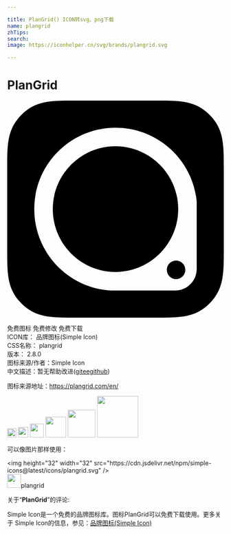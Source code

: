 ```yaml
---

title: PlanGrid() ICON转svg、png下载
name: plangrid
zhTips: 
search: 
image: https://iconhelper.cn/svg/brands/plangrid.svg

---
```


# PlanGrid  <small style="font-size: 60%;font-weight: 100"></small>

<div id="svg" class="svg-wrap">
<svg role="img" viewBox="0 0 24 24" xmlns="http://www.w3.org/2000/svg"><title>PlanGrid icon</title><path d="M16.6 0c2.6 0 4.262.009 5.828 1.574C23.99 3.141 24 4.794 24 7.401v9.2c0 2.6-.01 4.261-1.574 5.828C20.859 23.991 19.207 24 16.598 24h-9.2c-2.599 0-4.26-.009-5.827-1.574C.01 20.861 0 19.207 0 16.599v-9.2C0 4.8.01 3.138 1.574 1.572 3.141.01 4.793 0 7.4 0h9.201-.001zm4.398 11.151C20.57 6.578 16.684 3.002 12 3.002c-4.971 0-9 4.027-9 8.998 0 4.801 3.752 8.734 8.485 9h7.136c1.313-.003 2.375-1.066 2.379-2.381v-7.47l-.002.002zm-2.285 8.589c-.564 0-1.023-.46-1.023-1.024 0-.566.459-1.024 1.023-1.024.566 0 1.025.458 1.025 1.024 0 .564-.459 1.024-1.025 1.024zM12 18.949C8.163 18.945 5.055 15.836 5.051 12 5.055 8.164 8.163 5.055 12 5.051c3.836.004 6.945 3.113 6.949 6.949-.004 3.836-3.113 6.945-6.949 6.949z"/></svg>
</div>
<detail full-name='plangrid'></detail>

<div class="detail-page">
<p>
<span><span class="badge-success badge">免费图标</span> <span class="badge-success badge">免费修改</span>  <span class="badge-success badge">免费下载</span> </span>
<br/>
<span>
ICON库：
<span class="badge-secondary badge">品牌图标(Simple Icon)</span> 
</span>
<br/>
<span>
CSS名称：
<span class="badge-secondary badge">plangrid</span> 
</span>

<br/>
<span>
版本：
<span class="badge-secondary badge">2.8.0</span> 
</span>
<br/>
<span>图标来源/作者：<span class="badge-light badge">Simple Icon</span></span> 
<br/>
<span class="zh-detail">中文描述：暂无<span class="help-link"><span>帮助改进</span>(<a href="https://gitee.com/liuwave/icon-helper/edit/master/json/brands/plangrid.json" target="_blank" rel="noopener noreferrer">gitee</a><a href="https://github.com/liuwave/icon-helper/edit/master/json/brands/plangrid.json" target="_blank" rel="noopener noreferrer">github</a></span>)</span><br/>
</p>
</div><div class="description description alert alert-light"><p>图标来源地址：<a href="https://plangrid.com/en/" target="_blank" rel="noopener noreferrer">https://plangrid.com/en/</a></p></div>
<div class="alert alert-dark">
<img height="21" width="21" src="https://cdn.jsdelivr.net/npm/simple-icons@latest/icons/plangrid.svg" />
<img height="24" width="24" src="https://cdn.jsdelivr.net/npm/simple-icons@latest/icons/plangrid.svg" />
<img height="32" width="32" src="https://cdn.jsdelivr.net/npm/simple-icons@latest/icons/plangrid.svg" />
<img height="48" width="48" src="https://cdn.jsdelivr.net/npm/simple-icons@latest/icons/plangrid.svg" />
<img height="64" width="64" src="https://cdn.jsdelivr.net/npm/simple-icons@latest/icons/plangrid.svg" />
<img height="96" width="96" src="https://cdn.jsdelivr.net/npm/simple-icons@latest/icons/plangrid.svg" />

</div>
<div>
  <p>可以像图片那样使用：    
  </p>
  <div class="alert alert-primary" style="font-size: 14px">
    &lt;img height="32" width="32" src="https://cdn.jsdelivr.net/npm/simple-icons@latest/icons/plangrid.svg" /&gt;
    <copy-btn content='<img height="32" width="32" src="https://cdn.jsdelivr.net/npm/simple-icons@latest/icons/plangrid.svg" />'></copy-btn>
  </div>
  <div class="alert alert-secondary">
    <img height="32" width="32" src="https://cdn.jsdelivr.net/npm/simple-icons@latest/icons/plangrid.svg" />plangrid
    <copy-btn content="plangrid" btn-title="复制图标名称"></copy-btn>
  </div>
</div>
<div class="icon-detail__container">
<p>关于“<b>PlanGrid</b>”的评论:</p>
</div>
<Vssue title="关于“PlanGrid”的评论" />
<div><p>Simple Icon是一个免费的品牌图标库。图标PlanGrid可以免费下载使用。更多关于  Simple Icon的信息，参见：<a target="_blank" href="https://iconhelper.cn/brands.html">品牌图标(Simple Icon)</a>
</p></div>

